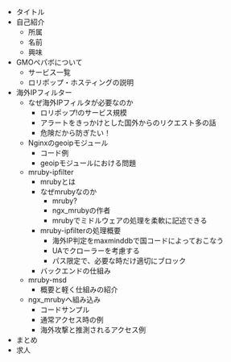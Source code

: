 - タイトル
- 自己紹介
  + 所属
  + 名前
  + 興味
- GMOペパボについて
  + サービス一覧
  + ロリポップ・ホスティングの説明
- 海外IPフィルター
  + なぜ海外IPフィルタが必要なのか
    * ロリポップ!のサービス規模
    * アラートをきっかけとした国外からのリクエスト多の話
    * 危険だから防ぎたい！
  + Nginxのgeoipモジュール
    * コード例
    * geoipモジュールにおける問題
  + mruby-ipfilter
    * mrubyとは
    * なぜmrubyなのか
      - mruby?
      - ngx_mrubyの作者
      - mrubyでミドルウェアの処理を柔軟に記述できる
    * mruby-ipfilterの処理概要
      - 海外IP判定をmaxminddbで国コードによっておこなう
      - UAでクローラーを考慮する
      - パス限定で、必要な時だけ適切にブロック
    * バックエンドの仕組み
  + mruby-msd
    * 概要と軽く仕組みの紹介
  + ngx_mrubyへ組み込み
    * コードサンプル
    * 通常アクセス時の例
    * 海外攻撃と推測されるアクセス例
- まとめ
- 求人
